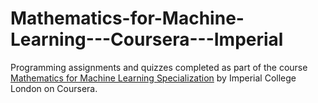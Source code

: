 # Mathematics-for-Machine-Learning---Coursera---Imperial

Programming assignments and quizzes completed as part of the course <a href='https://www.coursera.org/specializations/mathematics-machine-learning'>Mathematics for Machine Learning Specialization</a> by Imperial College London on Coursera. 

